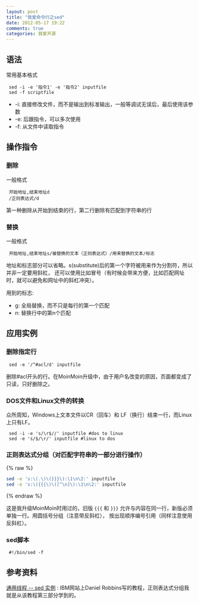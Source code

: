 ```yaml
---
layout: post
title: "我爱命令行之sed"
date: 2012-05-17 19:22
comments: true
categories: 我爱开源
---
```


## 语法

常用基本格式

```
 sed -i -e '指令1' -e '指令2' inputfile
 sed -f scriptfile
```

* -i: 直接修改文件，而不是输出到标准输出，一般等调试无误后，最后使用该参数
* -e: 后跟指令，可以多次使用
* -f: 从文件中读取指令

<!--more-->

## 操作指令

### 删除

一般格式

```
 开始地址,结束地址d
 /正则表达式/d
```

第一种删除从开始到结束的行，第二行删除有匹配到字符串的行

### 替换

一般格式

```
 开始地址,结束地址s/被替换的文本（正则表达式）/用来替换的文本/标志
```

地址和标志部分可以省略。s(substitute)后的第一个字符被用来作为分割符，所以并非一定要用斜杠，
还可以使用比如冒号（有时候会带来方便，比如匹配网址时，就可以避免和网址中的斜杠冲突）。

用到的标志:

* g: 全局替换，而不只是每行的第一个匹配
* n: 替换行中的第n个匹配


## 应用实例


### 删除指定行

```
 sed -e '/^#acl/d' inputfile
```

删除#acl开头的行。在MoinMoin升级中，由于用户名改变的原因，页面都变成了只读，只好删除之。

### DOS文件和Linux文件的转换

众所周知，Windows上文本文件以CR（回车）和 LF（换行）结束一行，而Linux上只有LF。

```
 sed -i -e 's/\r$//' inputfile #dos to linux
 sed -e 's/$/\r/' inputfile #linux to dos
```

### 正则表达式分组（对匹配字符串的一部分进行操作）

{% raw %}

```sh
sed -e 's:\(.\)\(}}}\):\1\n\2:' inputfile
sed -e 's:\({{{\)\([^\n]\):\1\n\2:' inputfile
```

{% endraw %}

这是我升级MoinMoin时用过的，旧版 ```{{{``` 和 ```}}}``` 允许与内容在同一行，新版必须单独一行。用圆括号分组（注意带反斜杠），
按出现顺序编号引用（同样注意使用反斜杠）。

### sed脚本

```
 #!/bin/sed -f
```

## 参考资料

[通用线程 -- sed 实例](http://www.ibm.com/developerworks/cn/linux/shell/sed/sed-1/index.html) : IBM网站上Daniel Robbins写的教程，正则表达式分组我就是从该教程第三部分学到的。
